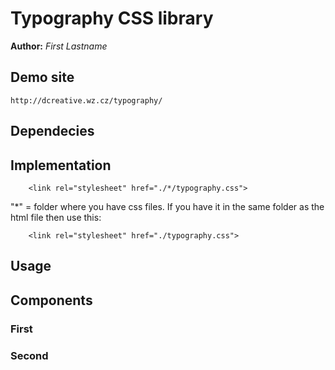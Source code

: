 # Typography CSS library
**Author:** *First Lastname*
## Demo site
    http://dcreative.wz.cz/typography/
## Dependecies

## Implementation
```
    <link rel="stylesheet" href="./*/typography.css">
```
"*" = folder where you have css files.
If you have it in the same folder as the html file then use this: 
```
    <link rel="stylesheet" href="./typography.css"> 
```
## Usage

## Components
### First
### Second
